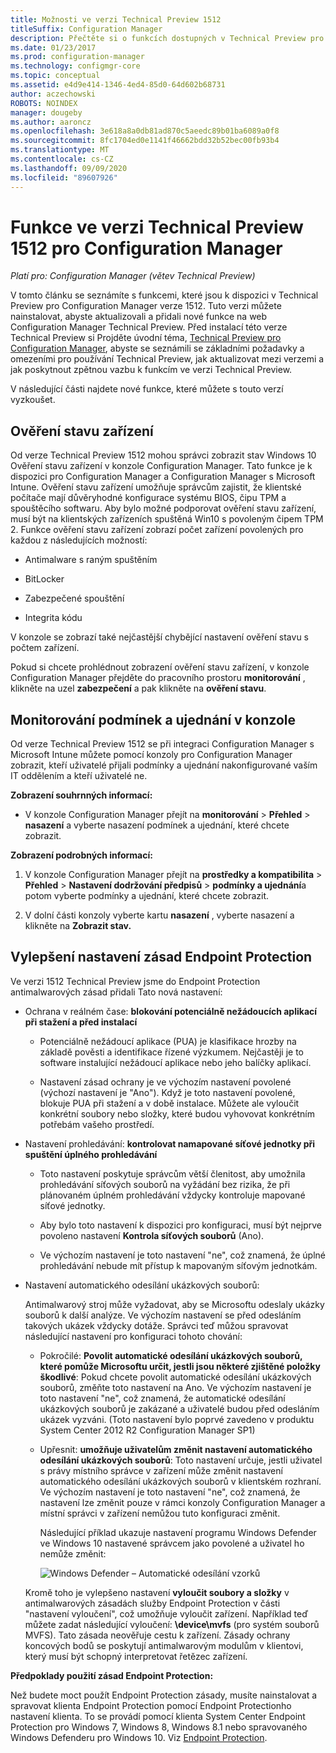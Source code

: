 ```yaml
---
title: Možnosti ve verzi Technical Preview 1512
titleSuffix: Configuration Manager
description: Přečtěte si o funkcích dostupných v Technical Preview pro Configuration Manager verze 1512.
ms.date: 01/23/2017
ms.prod: configuration-manager
ms.technology: configmgr-core
ms.topic: conceptual
ms.assetid: e4d9e414-1346-4ed4-85d0-64d602b68731
author: aczechowski
ROBOTS: NOINDEX
manager: dougeby
ms.author: aaroncz
ms.openlocfilehash: 3e618a8a0db81ad870c5aeedc89b01ba6089a0f8
ms.sourcegitcommit: 8fc1704ed0e1141f46662bdd32b52bec00fb93b4
ms.translationtype: MT
ms.contentlocale: cs-CZ
ms.lasthandoff: 09/09/2020
ms.locfileid: "89607926"
---
```

# <a name="capabilities-in-technical-preview-1512-for-configuration-manager"></a>Funkce ve verzi Technical Preview 1512 pro Configuration Manager

*Platí pro: Configuration Manager (větev Technical Preview)*

V tomto článku se seznámíte s funkcemi, které jsou k dispozici v Technical Preview pro Configuration Manager verze 1512. Tuto verzi můžete nainstalovat, abyste aktualizovali a přidali nové funkce na web Configuration Manager Technical Preview. Před instalací této verze Technical Preview si Projděte úvodní téma, [Technical Preview pro Configuration Manager](technical-preview.md), abyste se seznámili se základními požadavky a omezeními pro používání Technical Preview, jak aktualizovat mezi verzemi a jak poskytnout zpětnou vazbu k funkcím ve verzi Technical Preview.  

 V následující části najdete nové funkce, které můžete s touto verzí vyzkoušet.  

##  <a name="device-health-attestation"></a><a name="bkmk_devicehealth"></a> Ověření stavu zařízení  
 Od verze Technical Preview 1512 mohou správci zobrazit stav Windows 10 Ověření stavu zařízení v konzole Configuration Manager.  Tato funkce je k dispozici pro Configuration Manager a Configuration Manager s Microsoft Intune. Ověření stavu zařízení umožňuje správcům zajistit, že klientské počítače mají důvěryhodné konfigurace systému BIOS, čipu TPM a spouštěcího softwaru. Aby bylo možné podporovat ověření stavu zařízení, musí být na klientských zařízeních spuštěná Win10 s povoleným čipem TPM 2. Funkce ověření stavu zařízení zobrazí počet zařízení povolených pro každou z následujících možností:  

-   Antimalware s raným spuštěním  

-   BitLocker  

-   Zabezpečené spouštění  

-   Integrita kódu  

V konzole se zobrazí také nejčastější chybějící nastavení ověření stavu s počtem zařízení.  

Pokud si chcete prohlédnout zobrazení ověření stavu zařízení, v konzole Configuration Manager přejděte do pracovního prostoru **monitorování** , klikněte na uzel **zabezpečení** a pak klikněte na **ověření stavu**.  

##  <a name="in-console-monitoring-for-terms-and-conditions"></a><a name="bkmk_viewterms"></a> Monitorování podmínek a ujednání v konzole  
Od verze Technical Preview 1512 se při integraci Configuration Manager s Microsoft Intune můžete pomocí konzoly pro Configuration Manager zobrazit, kteří uživatelé přijali podmínky a ujednání nakonfigurované vaším IT oddělením a kteří uživatelé ne.  

**Zobrazení souhrnných informací:**  

-   V konzole Configuration Manager přejít na **monitorování**  >  **Přehled**  >  **nasazení** a vyberte nasazení podmínek a ujednání, které chcete zobrazit.  

**Zobrazení podrobných informací:**  

1.  V konzole Configuration Manager přejít na **prostředky a kompatibilita**  >  **Přehled**  >  **Nastavení dodržování předpisů**  >  **podmínky a ujednání**a potom vyberte podmínky a ujednání, které chcete zobrazit.  

2.  V dolní části konzoly vyberte kartu **nasazení** , vyberte nasazení a klikněte na **Zobrazit stav.**  

##  <a name="improvements-to-endpoint-protection-policy-settings"></a><a name="bkmk_EPpolicy"></a> Vylepšení nastavení zásad Endpoint Protection  
Ve verzi 1512 Technical Preview jsme do Endpoint Protection antimalwarových zásad přidali Tato nová nastavení:  

-   Ochrana v reálném čase: **blokování potenciálně nežádoucích aplikací při stažení a před instalací**  

    -   Potenciálně nežádoucí aplikace (PUA) je klasifikace hrozby na základě pověsti a identifikace řízené výzkumem. Nejčastěji je to software instalující nežádoucí aplikace nebo jeho balíčky aplikací.  

    -   Nastavení zásad ochrany je ve výchozím nastavení povolené (výchozí nastavení je "Ano"). Když je toto nastavení povolené, blokuje PUA při stažení a v době instalace. Můžete ale vyloučit konkrétní soubory nebo složky, které budou vyhovovat konkrétním potřebám vašeho prostředí.  

-   Nastavení prohledávání: **kontrolovat namapované síťové jednotky při spuštění úplného prohledávání**  

    -   Toto nastavení poskytuje správcům větší členitost, aby umožnila prohledávání síťových souborů na vyžádání bez rizika, že při plánovaném úplném prohledávání vždycky kontroluje mapované síťové jednotky.  

    -   Aby bylo toto nastavení k dispozici pro konfiguraci, musí být nejprve povoleno nastavení **Kontrola síťových souborů** (Ano).  

    -   Ve výchozím nastavení je toto nastavení "ne", což znamená, že úplné prohledávání nebude mít přístup k mapovaným síťovým jednotkám.  

-   Nastavení automatického odesílání ukázkových souborů:  

     Antimalwarový stroj může vyžadovat, aby se Microsoftu odeslaly ukázky souborů k další analýze. Ve výchozím nastavení se před odesláním takových ukázek vždycky dotáže. Správci teď můžou spravovat následující nastavení pro konfiguraci tohoto chování:  

    -   Pokročilé: **Povolit automatické odesílání ukázkových souborů, které pomůže Microsoftu určit, jestli jsou některé zjištěné položky škodlivé**: Pokud chcete povolit automatické odesílání ukázkových souborů, změňte toto nastavení na Ano. Ve výchozím nastavení je toto nastavení "ne", což znamená, že automatické odesílání ukázkových souborů je zakázané a uživatelé budou před odesláním ukázek vyzváni.   (Toto nastavení bylo poprvé zavedeno v produktu System Center 2012 R2 Configuration Manager SP1)  

    -   Upřesnit: **umožňuje uživatelům změnit nastavení automatického odesílání ukázkových souborů**: Toto nastavení určuje, jestli uživatel s právy místního správce v zařízení může změnit nastavení automatického odesílání ukázkových souborů v klientském rozhraní. Ve výchozím nastavení je toto nastavení "ne", což znamená, že nastavení lze změnit pouze v rámci konzoly Configuration Manager a místní správci v zařízení nemůžou tuto konfiguraci změnit.  

         Následující příklad ukazuje nastavení programu Windows Defender ve Windows 10 nastavené správcem jako povolené a uživatel ho nemůže změnit:  

         ![Windows Defender – Automatické odesílání vzorků](../../core/get-started/media/TechRef_WinDefender.png)  

    Kromě toho je vylepšeno nastavení **vyloučit soubory a složky** v antimalwarových zásadách služby Endpoint Protection v části "nastavení vyloučení", což umožňuje vyloučit zařízení. Například teď můžete zadat následující vyloučení: **\device\mvfs** (pro systém souborů MVFS). Tato zásada neověřuje cestu k zařízení. Zásady ochrany koncových bodů se poskytují antimalwarovým modulům v klientovi, který musí být schopný interpretovat řetězec zařízení.  

**Předpoklady použití zásad Endpoint Protection:**  

Než budete moct použít Endpoint Protection zásady, musíte nainstalovat a spravovat klienta Endpoint Protection pomocí Endpoint Protectionho nastavení klienta. To se provádí pomocí klienta System Center Endpoint Protection pro Windows 7, Windows 8, Windows 8.1 nebo spravovaného Windows Defenderu pro Windows 10. Viz [Endpoint Protection](../../protect/deploy-use/endpoint-protection.md).  
